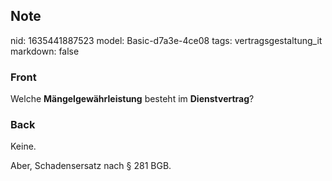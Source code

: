 ## Note
nid: 1635441887523
model: Basic-d7a3e-4ce08
tags: vertragsgestaltung_it
markdown: false

### Front
Welche <b>Mängelgewährleistung</b> besteht im <b>Dienstvertrag</b>?

### Back
Keine.
<div>
  Aber, Schadensersatz nach § 281 BGB.
</div>
